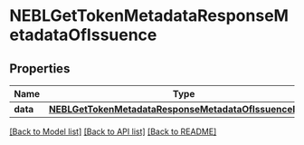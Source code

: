 # NEBLGetTokenMetadataResponseMetadataOfIssuence

## Properties
Name | Type | Description | Notes
------------ | ------------- | ------------- | -------------
**data** | [**NEBLGetTokenMetadataResponseMetadataOfIssuenceData***](NEBLGetTokenMetadataResponseMetadataOfIssuenceData.md) |  | [optional] 

[[Back to Model list]](../README.md#documentation-for-models) [[Back to API list]](../README.md#documentation-for-api-endpoints) [[Back to README]](../README.md)


